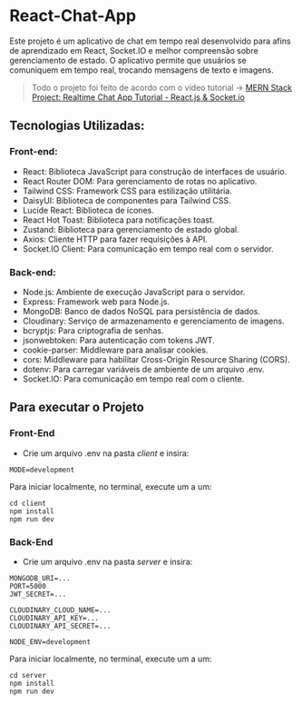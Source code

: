 # React-Chat-App

Este projeto é um aplicativo de chat em tempo real desenvolvido para afins de aprendizado em React, Socket.IO e melhor compreensão sobre gerenciamento de estado. O aplicativo permite que usuários se comuniquem em tempo real, trocando mensagens de texto e imagens.

> Todo o projeto foi feito de acordo com o vídeo tutorial → [MERN Stack Project: Realtime Chat App Tutorial - React.js & Socket.io](https://youtu.be/ntKkVrQqBYY)

## Tecnologias Utilizadas:

### Front-end:

- React: Biblioteca JavaScript para construção de interfaces de usuário.
- React Router DOM: Para gerenciamento de rotas no aplicativo.
- Tailwind CSS: Framework CSS para estilização utilitária.
- DaisyUI: Biblioteca de componentes para Tailwind CSS.
- Lucide React: Biblioteca de ícones.
- React Hot Toast: Biblioteca para notificações toast.
- Zustand: Biblioteca para gerenciamento de estado global.
- Axios: Cliente HTTP para fazer requisições à API.
- Socket.IO Client: Para comunicação em tempo real com o servidor.

### Back-end:

- Node.js: Ambiente de execução JavaScript para o servidor.
- Express: Framework web para Node.js.
- MongoDB: Banco de dados NoSQL para persistência de dados.
- Cloudinary: Serviço de armazenamento e gerenciamento de imagens.
- bcryptjs: Para criptografia de senhas.
- jsonwebtoken: Para autenticação com tokens JWT.
- cookie-parser: Middleware para analisar cookies.
- cors: Middleware para habilitar Cross-Origin Resource Sharing (CORS).
- dotenv: Para carregar variáveis de ambiente de um arquivo .env.
- Socket.IO: Para comunicação em tempo real com o cliente.

## Para executar o Projeto

### Front-End

- Crie um arquivo .env na pasta _client_ e insira:

```
MODE=development
```

Para iniciar localmente, no terminal, execute um a um:

```
cd client
npm install
npm run dev
```

### Back-End

- Crie um arquivo .env na pasta _server_ e insira:

```
MONGODB_URI=...
PORT=5000
JWT_SECRET=...

CLOUDINARY_CLOUD_NAME=...
CLOUDINARY_API_KEY=...
CLOUDINARY_API_SECRET=...

NODE_ENV=development
```

Para iniciar localmente, no terminal, execute um a um:

```
cd server
npm install
npm run dev
```
